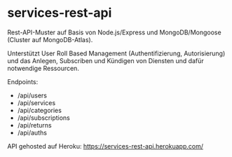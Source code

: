 # services-rest-api

Rest-API-Muster auf Basis von Node.js/Express und MongoDB/Mongoose (Cluster auf MongoDB-Atlas).

Unterstützt User Roll Based Management (Authentifizierung, Autorisierung) und das Anlegen, Subscriben und Kündigen von Diensten und dafür notwendige Ressourcen.

Endpoints:

- /api/users
- /api/services
- /api/categories
- /api/subscriptions
- /api/returns
- /api/auths

API gehosted auf Heroku: https://services-rest-api.herokuapp.com/
